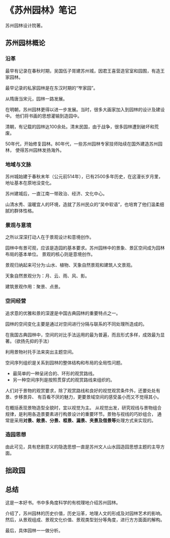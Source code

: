 # 《苏州园林》笔记

苏州园林设计院著。

## 苏州园林概论

### 沿革

最早有记录在春秋时期，吴国伍子胥建苏州城，因君王喜营造官室和园囿，有造王家园林。

最早记录的私家园林是在东汉时期的“笮家园”。

从隋唐当宋元，园林一路发展。

在明朝，苏州园林更得以进一步发展。当时，很多大画家加入到园林的设计及建设中。
他们将书画的思想灌输到造园中。

清朝，有记载的园林达100余处。清末民国，由于战争，很多园林遭到破坏和荒废。

50年代，开始修复园林。80年代，一些苏州园林专家技师陆续在国外建造苏州园林，
使得苏州园林发扬海外。

### 地域与文脉


苏州城始建于春秋末年（公元前514年），已有2500多年历史，在这漫长岁月里，地址基本在原地没变化。

苏州建城后，一直江南一带政治、经济、文化中心。

山清水秀、温暖宜人的环境，造就了苏州民众的“吴中软语”，也培育了他们温柔细腻的群体性格。


### 景观与意境

之所以深深打动人在于景观设计和意境创作。

园林中有景可观，应该是造园的基本要求。苏州园林中的景象、景区空间成为园林布局的基本单位。
景观的核心则是意境创作。

景观归纳起来可分为:山水、植物、天象自然景观和建筑人文景观。

天象自然景观分为：月、云、雨、风、影。

建筑景观作用：聚景、点景。

### 空间经营

追求意的优雅和景的深邃是中国古典园林的重要特点之一。

园林的空间变化主要是通过对空间进行分隔与联系的不同处理所造成的。

在我国古典园林中，空间的对比手法运用的最为普遍，而且形式多样，成效最为显著。（欲扬先抑的手法）

利用景物衬托手法来突出主题空间。

空间序列组织是关系到园林的整体结构和布局的全局性问题。
* 最简单的一种呈闭合的、环形的观赏路线。
* 另一种空间序列是按照贯穿式的观赏路线来组织的。

人们对于景物的观赏要求，除了观赏路线和良好的视觉观赏条件外，还要处处有景、步移景异、
有百看不厌的魅力，更要景域空间的感受虽小而又不觉得其小。

在概括表现景物造型全貌时，宜以视觉为主。
从视觉出发，研究视线与景物组合规律，是利用各造景要素进行构景设计的重要环节。景物与视线的巧妙组合，
通常是采用**对景、敞景、分景、框景、漏景、夹景及借景等**处理方式来实现的。

### 造园思想

由此可见，具有悲剧意义的隐逸思想一直是苏州文人山水园造园思想主题的主导方面。

## 拙政园



## 总结

这是一本好书。书中多角度科学的有梳理地介绍苏州园林。

介绍了，苏州园林的历史价值，历史沿革，地理人文的形成及对园林艺术的影响。
然后，从景观组成、景观文化价值、景观类型划分等角度，进行方方面面的解构。

最后，具体园林一一做分析。







